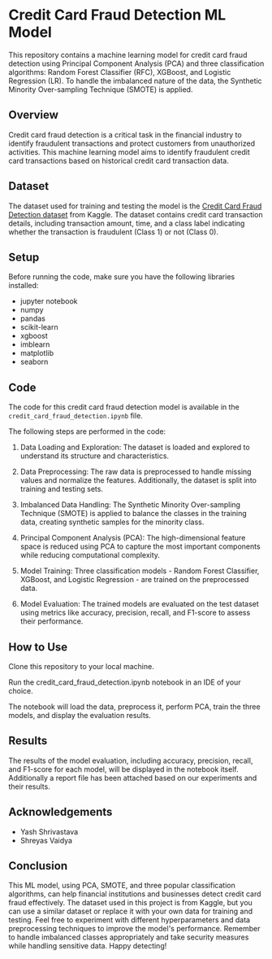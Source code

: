 # Credit Card Fraud Detection ML Model

This repository contains a machine learning model for credit card fraud detection using Principal Component Analysis (PCA) and three classification algorithms: Random Forest Classifier (RFC), XGBoost, and Logistic Regression (LR). To handle the imbalanced nature of the data, the Synthetic Minority Over-sampling Technique (SMOTE) is applied.

## Overview
Credit card fraud detection is a critical task in the financial industry to identify fraudulent transactions and protect customers from unauthorized activities. This machine learning model aims to identify fraudulent credit card transactions based on historical credit card transaction data.

## Dataset
The dataset used for training and testing the model is the [Credit Card Fraud Detection dataset](https://www.kaggle.com/datasets/mlg-ulb/creditcardfraud?select=creditcard.csv) from Kaggle. The dataset contains credit card transaction details, including transaction amount, time, and a class label indicating whether the transaction is fraudulent (Class 1) or not (Class 0).



## Setup
Before running the code, make sure you have the following libraries installed:

- jupyter notebook
- numpy
- pandas
- scikit-learn
- xgboost
- imblearn
- matplotlib
- seaborn


## Code
The code for this credit card fraud detection model is available in the `credit_card_fraud_detection.ipynb` file.

The following steps are performed in the code:

1. Data Loading and Exploration: The dataset is loaded and explored to understand its structure and characteristics.

2. Data Preprocessing: The raw data is preprocessed to handle missing values and normalize the features. Additionally, the dataset is split into training and testing sets.
3. Imbalanced Data Handling: The Synthetic Minority Over-sampling Technique (SMOTE) is applied to balance the classes in the training data, creating synthetic samples for the minority class.
4. Principal Component Analysis (PCA): The high-dimensional feature space is reduced using PCA to capture the most important components while reducing computational complexity.

5. Model Training: Three classification models - Random Forest Classifier, XGBoost, and Logistic Regression - are trained on the preprocessed data.

6. Model Evaluation: The trained models are evaluated on the test dataset using metrics like accuracy, precision, recall, and F1-score to assess their performance.

## How to Use
Clone this repository to your local machine.

Run the credit_card_fraud_detection.ipynb notebook in an IDE of your choice.

The notebook will load the data, preprocess it, perform PCA, train the three models, and display the evaluation results.

## Results
The results of the model evaluation, including accuracy, precision, recall, and F1-score for each model, will be displayed in the notebook itself. Additionally a report file has been attached based on our experiments and their results.

## Acknowledgements
- Yash Shrivastava
- Shreyas Vaidya

## Conclusion
This ML model, using PCA, SMOTE, and three popular classification algorithms, can help financial institutions and businesses detect credit card fraud effectively. The dataset used in this project is from Kaggle, but you can use a similar dataset or replace it with your own data for training and testing. Feel free to experiment with different hyperparameters and data preprocessing techniques to improve the model's performance. Remember to handle imbalanced classes appropriately and take security measures while handling sensitive data. Happy detecting!

